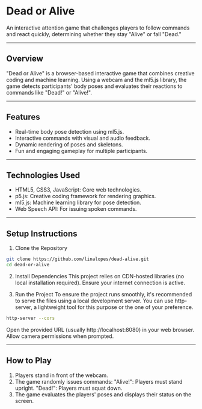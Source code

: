 # Dead or Alive
An interactive attention game that challenges players to follow commands and react quickly, determining whether they stay "Alive" or fall "Dead."

---

## Overview
"Dead or Alive" is a browser-based interactive game that combines creative coding and machine learning. Using a webcam and the ml5.js library, the game detects participants' body poses and evaluates their reactions to commands like "Dead!" or "Alive!".

---

## Features
- Real-time body pose detection using ml5.js.
- Interactive commands with visual and audio feedback.
- Dynamic rendering of poses and skeletons.
- Fun and engaging gameplay for multiple participants.

---

## Technologies Used
- HTML5, CSS3, JavaScript: Core web technologies.
- p5.js: Creative coding framework for rendering graphics.
- ml5.js: Machine learning library for pose detection.
- Web Speech API: For issuing spoken commands.

---

## Setup Instructions
1. Clone the Repository
```bash
git clone https://github.com/linalopes/dead-alive.git
cd dead-or-alive
```

2. Install Dependencies
This project relies on CDN-hosted libraries (no local installation required). Ensure your internet connection is active.

3. Run the Project
To ensure the project runs smoothly, it's recommended to serve the files using a local development server. You can use http-server, a lightweight tool for this purpose or the one of your preference.

```bash
http-server --cors
```
Open the provided URL (usually http://localhost:8080) in your web browser.
Allow camera permissions when prompted.

---

## How to Play
1. Players stand in front of the webcam.
2. The game randomly issues commands:
    "Alive!": Players must stand upright.
    "Dead!": Players must squat down.
3. The game evaluates the players' poses and displays their status on the screen.


